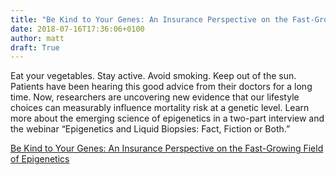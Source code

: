 ```yaml
---
title: "Be Kind to Your Genes: An Insurance Perspective on the Fast-Growing Field of Epigenetics"
date: 2018-07-16T17:36:06+0100
author: matt
draft: True
---
```

Eat your vegetables. Stay active. Avoid smoking. Keep out of the sun. Patients have been hearing this good advice from their doctors for a long time. Now, researchers are uncovering new evidence that our lifestyle choices can measurably influence mortality risk at a genetic level. Learn more about the emerging science of epigenetics in a two-part interview and the webinar “Epigenetics and Liquid Biopsies: Fact, Fiction or Both.”

[ Be Kind to Your Genes: An Insurance Perspective on the Fast-Growing Field of Epigenetics ]( https://www.rgare.com/knowledge-center/media/videos/be-kind-to-your-genes-an-insurance-perspective-on-the-fast-growing-field-of-epigenetics )
